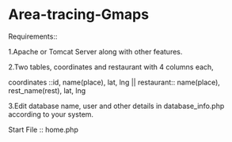 # Area-tracing-Gmaps

Requirements::

1.Apache or Tomcat Server along with other features.

2.Two tables, coordinates and restaurant with 4 columns each,

coordinates ::id, name(place), lat, lng
 || restaurant:: name(place), rest_name(rest), lat, lng

3.Edit database name, user and other details in database_info.php according to your system.
  
Start File :: home.php
